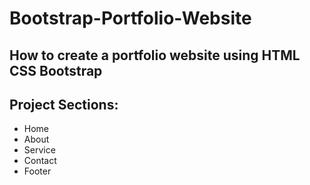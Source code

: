 # Bootstrap-Portfolio-Website

## How to create a portfolio website using HTML CSS Bootstrap

## Project Sections:

- Home
- About
- Service
- Contact
- Footer
